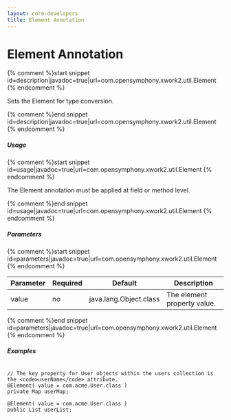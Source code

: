 ```yaml
---
layout: core-developers
title: Element Annotation
---
```


# Element Annotation



{% comment %}start snippet id=description|javadoc=true|url=com.opensymphony.xwork2.util.Element {% endcomment %}
<p> <p>Sets the Element for type conversion.</p>
</p>
{% comment %}end snippet id=description|javadoc=true|url=com.opensymphony.xwork2.util.Element {% endcomment %}

##### Usage



{% comment %}start snippet id=usage|javadoc=true|url=com.opensymphony.xwork2.util.Element {% endcomment %}
<p> <p>The Element annotation must be applied at field or method level.</p>
</p>
{% comment %}end snippet id=usage|javadoc=true|url=com.opensymphony.xwork2.util.Element {% endcomment %}

##### Parameters



{% comment %}start snippet id=parameters|javadoc=true|url=com.opensymphony.xwork2.util.Element {% endcomment %}
<p> <table summary="">
 <thead>
 <tr>
 <th>Parameter</th>
 <th>Required</th>
 <th>Default</th>
 <th>Description</th>
 </tr>
 </thead>
 <tbody>
 <tr>
 <td>value</td>
 <td>no</td>
 <td>java.lang.Object.class</td>
 <td>The element property value.</td>
 </tr>
 </tbody>
 </table>
</p>
{% comment %}end snippet id=parameters|javadoc=true|url=com.opensymphony.xwork2.util.Element {% endcomment %}

##### Examples



~~~~~~~

// The key property for User objects within the users collection is the <code>userName</code> attribute.
@Element( value = com.acme.User.class )
private Map userMap;

@Element( value = com.acme.User.class )
public List userList;

~~~~~~~
